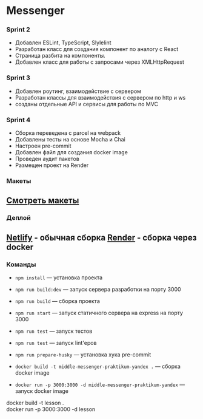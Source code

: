 # Messenger

### Sprint 2
- Добавлен ESLint, TypeScript, Slylelint
- Разработан класс для создания компонент по аналогу с React
- Страница разбита на компоненты.
- Добавлен класс для работы с запросами через XMLHttpRequest

### Sprint 3
- Добавлен роутинг, взаимодействие с сервером
- Разработан классы для взаимодействия с сервером по http и ws
- созданы отдельные API и сервисы для работы по MVC

### Sprint 4
- Сборка переведена с parcel на webpack
- Добавлены тесты на основе Mocha и Chai
- Настроен pre-commit
- Добавлен файл для создания docker image
- Проведен аудит пакетов
- Размещен проект на Render

### Макеты
[Смотреть макеты](https://www.figma.com/file/24EUnEHGEDNLdOcxg7ULwV/Chat?type=design&node-id=1-2&t=7wWpCV4czdytZJlu-0)
---
### Деплой 
[Netlify](https://spiffy-taiyaki-156f74.netlify.app/) - обычная сборка
[Render](https://middle-messenger-praktikum-yandex-gfs5.onrender.com/) - сборка через docker
---
### Команды 
- `npm install` — установка проекта
- `npm run build:dev` — запуск сервера разработки на порту 3000
- `npm run build` — сборка проекта
- `npm run start` — запуск статичного cервера на express на порту 3000
- `npm run test` — запуск тестов
- `npm run test` — запуск lint'еров
- `npm run prepare-husky` — установка хука pre-commit


- `docker build -t middle-messenger-praktikum-yandex .` — сборка docker image
- `docker run -p 3000:3000 -d middle-messenger-praktikum-yandex` — запуск docker image

docker build -t lesson .  
docker run -p 3000:3000 -d lesson

